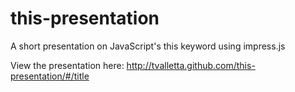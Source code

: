 this-presentation
=================

A short presentation on JavaScript's this keyword using impress.js

View the presentation here: http://tvalletta.github.com/this-presentation/#/title
